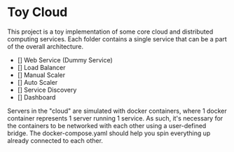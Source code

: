 # Toy Cloud

This project is a toy implementation of some core cloud and
distributed computing services. Each folder contains a single
service that can be a part of the overall architecture.

- [] Web Service (Dummy Service)
- [] Load Balancer
- [] Manual Scaler
- [] Auto Scaler
- [] Service Discovery
- [] Dashboard

Servers in the "cloud" are simulated with docker containers, where
1 docker container represents 1 server running 1 service.
As such, it's necessary for the containers to be networked with
each other using a user-defined bridge. The docker-compose.yaml
should help you spin everything up already connected to each
other.